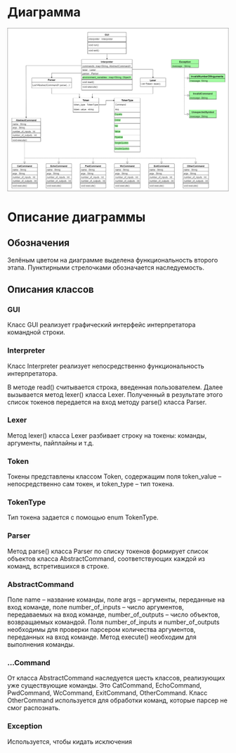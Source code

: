 # Диаграмма
![](https://github.com/LadaNikitina/CLI/blob/main/Диаграмма.png)

# Описание диаграммы

## Обозначения
Зелёным цветом на диаграмме выделена функциональность второго этапа. Пунктирными стрелочками обозначается наследуемость.

## Описания классов

### GUI
Класс GUI реализует графический интерфейс интерпретатора командной строки.

### Interpreter
Класс Interpreter реализует непосредственно функциональность интерпретатора.

В методе read() считывается строка, введенная пользователем. Далее вызывается метод lexer() класса Lexer. Полученный в результате этого список токенов передается на вход методу parse() класса Parser.

### Lexer
Метод lexer() класса Lexer разбивает строку на токены: команды, аргументы, пайплайны и т.д.

### Token
Токены представлены классом Token, содержащим поля token_value – непосредственно сам токен, и token_type – тип токена.

### TokenType
Тип токена задается с помощью enum TokenType. 

### Parser
Метод parse() класса Parser по списку токенов формирует список объектов класса AbstractCommand, соответствующих каждой из команд, встретившихся в строке. 

### AbstractCommand
Поле name – название команды, поле args – аргументы, переданные на вход команде, поле number_of_inputs – число аргументов, передаваемых на вход команде, number_of_outputs – число объектов, возвращаемых командой. Поля number_of_inputs и number_of_outputs необходимы для проверки парсером количества аргументов, переданных на вход команде. Метод execute() необходим для выполнения команды. 

### …Command
От класса AbstractCommand наследуется шесть классов, реализующих уже существующие команды. Это CatCommand, EchoCommand, PwdCommand, WcCommand, ExitCommand, OtherCommand. Класс OtherCommand используется для обработки команд, которые парсер не смог распознать.

### Exception
Используется, чтобы кидать исключения
